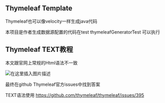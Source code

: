 ## Thymeleaf Template

Thymeleaf也可以像velocity一样生成java代码


本项目是作者生成数据源配置的代码在test thymeleafGeneratorTest 可以执行



## Thymeleaf TEXT教程

本文跟官网上常规的Html语法不一致

![在这里插入图片描述](https://img-blog.csdnimg.cn/2019022614393956.png?x-oss-process=image/watermark,type_ZmFuZ3poZW5naGVpdGk,shadow_10,text_aHR0cHM6Ly9ibG9nLmNzZG4ubmV0L2Jvb21fbWFu,size_16,color_FFFFFF,t_70)


最终在github Thymeleaf官方issues中找到答案

TEXT语法使用 https://github.com/thymeleaf/thymeleaf/issues/395
